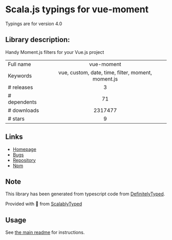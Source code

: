
# Scala.js typings for vue-moment

Typings are for version 4.0

## Library description:
Handy Moment.js filters for your Vue.js project

|                    |                 |
| ------------------ | :-------------: |
| Full name          | vue-moment |
| Keywords           | vue, custom, date, time, filter, moment, moment.js |
| # releases         | 3 |
| # dependents       | 71 |
| # downloads        | 2317477 |
| # stars            | 9 |

## Links
- [Homepage](https://github.com/brockpetrie/vue-moment#readme)
- [Bugs](https://github.com/brockpetrie/vue-moment/issues)
- [Repository](https://github.com/brockpetrie/vue-moment)
- [Npm](https://www.npmjs.com/package/vue-moment)
    


## Note
This library has been generated from typescript code from [DefinitelyTyped](https://definitelytyped.org).

Provided with :purple_heart: from [ScalablyTyped](https://github.com/oyvindberg/ScalablyTyped)

## Usage
See [the main readme](../../readme.md) for instructions.


